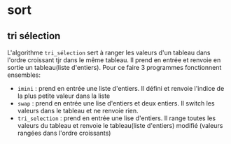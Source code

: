 # sort
## tri sélection
L'algorithme ``tri_sélection`` sert à ranger les valeurs d'un tableau dans l'ordre croissant tjr dans le même tableau.
Il prend en entrée et renvoie en sortie un tableau(liste d'entiers).
Pour ce faire 3 programmes fonctionnent ensembles:
- ``imini`` : prend en entrée une liste d'entiers. Il défini et renvoie l'indice de la plus petite valeur dans la liste
- ``swap`` : prend en entrée une lise d'entiers et deux entiers. Il switch les valeurs dans le tableau et ne renvoie rien.
- ``tri_selection`` : prend en entrée une lise d'entiers. Il range toutes les valeurs du tableau et renvoie le tableau(liste d'entiers) modifié (valeurs rangées dans l'ordre croissants)